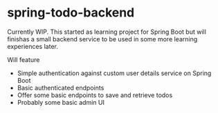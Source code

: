 # spring-todo-backend

Currently WIP. This  started as learning project for Spring Boot but will finishas a small backend service to be used in some more learning experiences later. 

Will feature
- Simple authentication against custom user details service on Spring Boot
- Basic authenticated endpoints
- Offer some basic endpoints to save and retrieve todos
- Probably some basic admin UI


